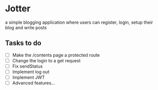 # Jotter
a simple blogging application where users can register, login, setup their blog and write posts

## Tasks to do
- [ ] Make the /contents page a protected route
- [ ] Change the login to a get request
- [ ] Fix sendStatus
- [ ] Implement log out
- [ ] Implement JWT
- [ ] Advanced features...
